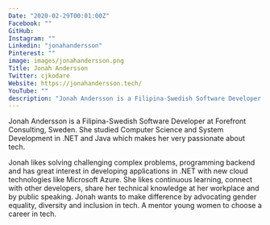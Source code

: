 ```yaml
---
Date: "2020-02-29T00:01:00Z"
Facebook: ""
GitHub: 
Instagram: ""
Linkedin: "jonahandersson"
Pinterest: ""
image: images/jonahandersson.png
Title: Jonah Andersson
Twitter: cjkodare
Website: https://jonahandersson.tech/
YouTube: ""
description: "Jonah Andersson is a Filipina-Swedish Software Developer at Forefront Consulting, Sweden. She studied Computer Science and System Development in .NET and Java which makes her very passionate about tech."
---
```

Jonah Andersson is a Filipina-Swedish Software Developer at Forefront Consulting, Sweden. She studied Computer Science and System Development in .NET and Java which makes her very passionate about tech.

Jonah likes solving challenging complex problems, programming backend and has great interest in developing applications in .NET with new cloud technologies like Microsoft Azure. She likes continuous learning, connect with other developers, share her technical knowledge at her workplace and by public speaking. Jonah wants to make difference by advocating gender equality, diversity and inclusion in tech. A mentor young women to choose a career in tech.